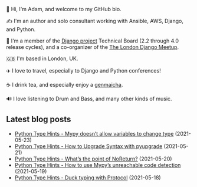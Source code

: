 <p>
  👋 Hi, I'm Adam, and welcome to my GitHub bio.
</p>
<p>
  ✍️ I'm an author and solo consultant working with Ansible, AWS, Django, and Python.
</p>
<p>
  🦄 I'm a member of the <a href="https://www.djangoproject.com/foundation/teams/">Django project</a> Technical Board (2.2 through 4.0 release cycles),
  and a co-organizer of the <a href="https://www.djangolondon.com/">The London Django Meetup</a>.
</p>
<p>
  🇬🇧 I'm based in London, UK.
</p>
<p>
  ✈️ I love to travel, especially to Django and Python conferences!
</p>
<p>
  ☕️ I drink tea, and especially enjoy a <a href="https://en.wikipedia.org/wiki/Genmaicha">genmaicha</a>.
</p>
<p>
  🔊 I love listening to Drum and Bass, and many other kinds of music.
</p>

## Latest blog posts

* [Python Type Hints - Mypy doesn’t allow variables to change type](https://adamj.eu/tech/2021/05/23/python-type-hints-mypy-doesnt-allow-variables-to-change-type/) (2021-05-23)
* [Python Type Hints - How to Upgrade Syntax with pyupgrade](https://adamj.eu/tech/2021/05/21/python-type-hints-how-to-upgrade-syntax-with-pyupgrade/) (2021-05-21)
* [Python Type Hints - What’s the point of NoReturn?](https://adamj.eu/tech/2021/05/20/python-type-hints-whats-the-point-of-noreturn/) (2021-05-20)
* [Python Type Hints - How to use Mypy’s unreachable code detection](https://adamj.eu/tech/2021/05/19/python-type-hints-mypy-unreachable-code-detection/) (2021-05-19)
* [Python Type Hints - Duck typing with Protocol](https://adamj.eu/tech/2021/05/18/python-type-hints-duck-typing-with-protocol/) (2021-05-18)